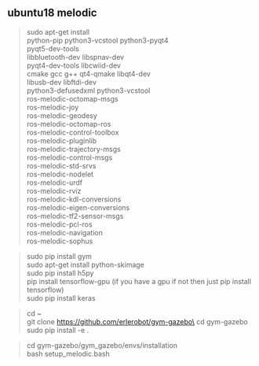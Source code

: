 ## ubuntu18 melodic
> sudo apt-get install\
python-pip python3-vcstool python3-pyqt4\
pyqt5-dev-tools\
libbluetooth-dev libspnav-dev\
pyqt4-dev-tools libcwiid-dev\
cmake gcc g++ qt4-qmake libqt4-dev\
libusb-dev libftdi-dev\
python3-defusedxml python3-vcstool\
ros-melodic-octomap-msgs       \
ros-melodic-joy                \
ros-melodic-geodesy            \
ros-melodic-octomap-ros        \
ros-melodic-control-toolbox    \
ros-melodic-pluginlib	      \
ros-melodic-trajectory-msgs    \
ros-melodic-control-msgs	      \
ros-melodic-std-srvs 	      \
ros-melodic-nodelet	      \
ros-melodic-urdf		      \
ros-melodic-rviz		      \
ros-melodic-kdl-conversions    \
ros-melodic-eigen-conversions  \
ros-melodic-tf2-sensor-msgs    \
ros-melodic-pcl-ros\
ros-melodic-navigation\
ros-melodic-sophus

> sudo pip install gym\
sudo apt-get install python-skimage\
sudo pip install h5py\
pip install tensorflow-gpu (if you have a gpu if not then just pip install tensorflow)\
sudo pip install keras

> cd ~\
git clone https://github.com/erlerobot/gym-gazebo\
cd gym-gazebo\
sudo pip install -e .

> cd gym-gazebo/gym_gazebo/envs/installation\
bash setup_melodic.bash


